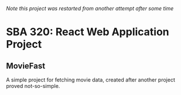 *Note this project was restarted from another attempt after some time*

<h1>SBA 320: React Web Application Project</h1>
<h2>MovieFast</h2>
A simple project for fetching movie data, created after another project proved not-so-simple.